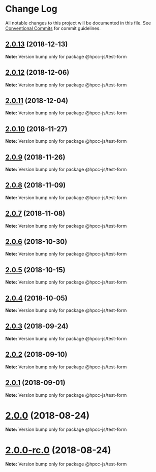 # Change Log

All notable changes to this project will be documented in this file.
See [Conventional Commits](https://conventionalcommits.org) for commit guidelines.

## [2.0.13](https://github.com/GordonSmith/Visualization/compare/@hpcc-js/test-form@2.0.12...@hpcc-js/test-form@2.0.13) (2018-12-13)

**Note:** Version bump only for package @hpcc-js/test-form






## [2.0.12](https://github.com/GordonSmith/Visualization/compare/@hpcc-js/test-form@2.0.11...@hpcc-js/test-form@2.0.12) (2018-12-06)

**Note:** Version bump only for package @hpcc-js/test-form






## [2.0.11](https://github.com/GordonSmith/Visualization/compare/@hpcc-js/test-form@2.0.10...@hpcc-js/test-form@2.0.11) (2018-12-04)

**Note:** Version bump only for package @hpcc-js/test-form






## [2.0.10](https://github.com/GordonSmith/Visualization/compare/@hpcc-js/test-form@2.0.9...@hpcc-js/test-form@2.0.10) (2018-11-27)

**Note:** Version bump only for package @hpcc-js/test-form






<a name="2.0.9"></a>
## [2.0.9](https://github.com/GordonSmith/Visualization/compare/@hpcc-js/test-form@2.0.8...@hpcc-js/test-form@2.0.9) (2018-11-26)

**Note:** Version bump only for package @hpcc-js/test-form





<a name="2.0.8"></a>
## [2.0.8](https://github.com/GordonSmith/Visualization/compare/@hpcc-js/test-form@2.0.7...@hpcc-js/test-form@2.0.8) (2018-11-09)

**Note:** Version bump only for package @hpcc-js/test-form





<a name="2.0.7"></a>
## [2.0.7](https://github.com/GordonSmith/Visualization/compare/@hpcc-js/test-form@2.0.6...@hpcc-js/test-form@2.0.7) (2018-11-08)

**Note:** Version bump only for package @hpcc-js/test-form





<a name="2.0.6"></a>
## [2.0.6](https://github.com/GordonSmith/Visualization/compare/@hpcc-js/test-form@2.0.5...@hpcc-js/test-form@2.0.6) (2018-10-30)

**Note:** Version bump only for package @hpcc-js/test-form





<a name="2.0.5"></a>
## [2.0.5](https://github.com/GordonSmith/Visualization/compare/@hpcc-js/test-form@2.0.4...@hpcc-js/test-form@2.0.5) (2018-10-15)

**Note:** Version bump only for package @hpcc-js/test-form





<a name="2.0.4"></a>
## [2.0.4](https://github.com/GordonSmith/Visualization/compare/@hpcc-js/test-form@2.0.3...@hpcc-js/test-form@2.0.4) (2018-10-05)

**Note:** Version bump only for package @hpcc-js/test-form





<a name="2.0.3"></a>
## [2.0.3](https://github.com/GordonSmith/Visualization/compare/@hpcc-js/test-form@2.0.2...@hpcc-js/test-form@2.0.3) (2018-09-24)

**Note:** Version bump only for package @hpcc-js/test-form





<a name="2.0.2"></a>
## [2.0.2](https://github.com/GordonSmith/Visualization/compare/@hpcc-js/test-form@2.0.1...@hpcc-js/test-form@2.0.2) (2018-09-10)

**Note:** Version bump only for package @hpcc-js/test-form





<a name="2.0.1"></a>
## [2.0.1](https://github.com/GordonSmith/Visualization/compare/@hpcc-js/test-form@2.0.0...@hpcc-js/test-form@2.0.1) (2018-09-01)

**Note:** Version bump only for package @hpcc-js/test-form





<a name="2.0.0"></a>
# [2.0.0](https://github.com/GordonSmith/Visualization/compare/@hpcc-js/test-form@0.0.57...@hpcc-js/test-form@2.0.0) (2018-08-24)

**Note:** Version bump only for package @hpcc-js/test-form





<a name="2.0.0-rc.0"></a>
# [2.0.0-rc.0](https://github.com/GordonSmith/Visualization/compare/@hpcc-js/test-form@0.0.57...@hpcc-js/test-form@2.0.0-rc.0) (2018-08-24)

**Note:** Version bump only for package @hpcc-js/test-form
